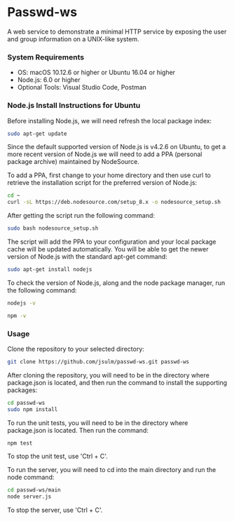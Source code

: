 # Passwd-ws

A web service to demonstrate a minimal HTTP service by exposing the user and group information on a UNIX-like system.

### System Requirements

  -  OS: macOS 10.12.6 or higher or Ubuntu 16.04 or higher
  -  Node.js: 6.0 or higher
  -  Optional Tools: Visual Studio Code, Postman

### Node.js Install Instructions for Ubuntu

Before installing Node.js, we will need refresh the local package index:

```sh
sudo apt-get update
```

Since the default supported version of Node.js is v4.2.6 on Ubuntu, to get a more recent version of Node.js we will need to add a PPA (personal package archive) maintained by NodeSource.

To add a PPA, first change to your home directory and then use curl to retrieve the installation script for the preferred version of Node.js:

```sh
cd ~
curl -sL https://deb.nodesource.com/setup_8.x -o nodesource_setup.sh
```

After getting the script run the following command:

```sh
sudo bash nodesource_setup.sh
```

The script will add the PPA to your configuration and your local package cache will be updated automatically.  You will be able to get the newer version of Node.js with the standard apt-get command:

```sh
sudo apt-get install nodejs
```

To check the version of Node.js, along and the node package manager, run the following command:

```sh
nodejs -v

npm -v
```

### Usage

Clone the repository to your selected directory:

```sh
git clone https://github.com/jsulm/passwd-ws.git passwd-ws
```

After cloning the repository, you will need to be in the directory where package.json is located, and then run the command to install the supporting packages:

```sh
cd passwd-ws
sudo npm install
```

To run the unit tests, you will need to be in the directory where package.json is located. Then run the command:

```sh
npm test
```

To stop the unit test, use 'Ctrl + C'.

To run the server, you will need to cd into the main directory and run the node command:

```sh
cd passwd-ws/main
node server.js
```

To stop the server, use 'Ctrl + C'.